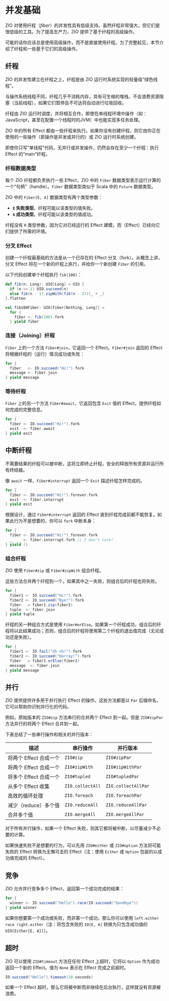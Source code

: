 # 并发基础

ZIO 对使用纤程（*fiber*）的并发性具有低级支持。虽然纤程非常强大，但它们是很低级的工具。为了提高生产力，ZIO 提供了基于纤程的高级操作。

可能的话你应该总是使用高级操作，而不是直接使用纤程。为了完整起见，本节介绍了纤程和一些基于它们的高级操作。

## 纤程

ZIO 的并发性建立在纤程之上，纤程是由 ZIO 运行时系统实现的轻量级“绿色线程”。

与操作系统线程不同，纤程几乎不消耗内存，具有可生缩的堆栈，不会浪费资源阻塞（当前线程），如果它们暂停且不可达将自动进行垃圾回收。

纤程由 ZIO 运行时调度，并将相互合作，即使在单线程环境中操作（如：JavaScript，甚至在配置一个线程时的JVM）中也能实现多任务处理。

ZIO 中的所有 Effect 都由一些纤程来执行。如果你没有创建纤程，则它由你正在使用的一些操作（若操作是并发或并行的）或 ZIO 运行时系统创建。

即使你只写“单线程”代码，无并行或并发操作，仍然会存在至少一个纤程：执行 Effect 的“main”纤程。

### 纤程数据类型

每个 ZIO 纤程都负责执行一些 Effect，ZIO 中的 `Fiber` 数据类型表示运行计算的一个“句柄”（handle）。`Fiber` 数据类型类似于 Scala 中的 `Future` 数据类型。

ZIO 中的 `Fiber[E, A]` 数据类型有两个类型参数：

- **`E` 失败类型**。纤程可能以该类型的值失败。
- **`A` 成功类型**。纤程可能以该类型的值成功。

纤程没有 `R` 类型参数，因为它对已经运行的 Effect 建模，而（Effect）已经向它们提供了所需的环境。

### 分叉 Effect

创建一个纤程最基础的方法是从一个已存在的 Effect 分叉（fork）。从概念上讲，分叉 Effect 将在一个新的纤程上执行，并给你一个新创建 `Fiber` 的引用。

以下代码创建单个纤程执行 `fib(100)`：

```scala
def fib(n: Long): UIO[Long] = UIO {
  if (n <= 1) UIO.succeed(n)
  else fib(n - 1).zipWith(fib(n - 2))(_ + _)
}.flatten

val fib100Fiber: UIO[Fiber[Nothing, Long]] = 
  for {
    fiber <- fib(100).fork
  } yield fiber
```

### 连接（Joining）纤程

`Fiber` 上的一个方法 `Fiber#join`，它返回一个 Effect。`Fiber#join` 返回的 Effect 将根据纤程的（运行）情况成功或失败：

```scala
for {
  fiber   <- IO.succeed("Hi!").fork
  message <- fiber.join
} yield message
```

### 等待纤程

`Fiber` 上的另一个方法 `Fiber#await`，它返回包含 `Exit` 值的 Effect，提供纤程如何完成的完整信息。

```scala
for {
  fiber <- IO.succeed("Hi!").fork
  exit  <- fiber.await
} yield exit
```

## 中断纤程

不需要结果的纤程可以被中断，这将立即终止纤程，安全的释放所有资源并运行所有终结器。

像 `await` 一样，`Fiber#interrupt` 返回一个 `Exit` 描述纤程怎样完成的。

```scala
for {
  fiber <- IO.succeed("Hi!").forever.fork
  exit  <- fiber.interrupt
} yield exit
```

根据设计，通过 `Fiber#interrupt` 返回的 Effect 直到纤程完成前都不能恢复。如果此行为不是想要的，你可以 `fork` 中断本身：

```scala
for {
  fiber <- IO.succeed("Hi!").forever.fork
  _     <- fiber.interrupt.fork // I don't care!
} yield ()
```

### 组合纤程

ZIO 使用 `Fiber#zip` 或 `Fiber#zipWith` 组合纤程。

这些方法合并两个纤程到一个。如果其中之一失败，则组合后的纤程也将失败。

```scala
for {
  fiber1 <- IO.succeed("Hi!").fork
  fiber2 <- IO.succeed("Bye!").fork
  fiber   = fiber1.zip(fiber2)
  tuple  <- fiber.join
} yield tuple
```

纤程的另一种组合方式是使用 `Fiber#orElse`。如果第一个纤程成功，组合后的纤程将以此结果成功；否则，组合后的纤程将使用第二个纤程的退出值完成（无论成功还是失败）。

```scala
for {
  fiber1 <- IO.fail("Uh oh!").fork
  fiber2 <- IO.succeed("Hurray!").fork
  fiber   = fiber1.orElse(fiber2)
  message  <- fiber.join
} yield message
```

## 并行

ZIO 提供提供许多用于并行执行 Effect 的操作。这些方法都是以 `Par` 后缀命名，它可以帮助你识别并行化的代码。

例如，原始版本的 `ZIO#zip` 方法串行的合并两个 Effect 到一起。但是 `ZIO#zipPar` 方法并行的将两个 Effect 合并到一起。

下表总结了一些串行操作和相关的并行版本：

| 描述 | 串行操作 | 并行版本 |
| ---- | --------- | ------ |
| 将两个 Effect 合成一个 | `ZIO#zip` | `ZIO#zipPar` |
| 将两个 Effect 合成一个 | `ZIO#zipWith` | `ZIO#zipWithPar` |
| 将多个 Effect 合成一个 | `ZIO#tupled` | `ZIO#tupledPar` |
| 从多个 Effect 收集 | `ZIO.collectAll` | `ZIO.collectAllPar` |
| 高效的循环处理 | `ZIO.foreach` | `ZIO.foreachPar` |
| 减少（reduce）多个值 | `ZIO.reduceAll` | `ZIO.reduceAllPar` |
| 合并多个值 | `ZIO.mergeAll` | `ZIO.mergeAllPar` |

对于所有并行操作，如果一个 Effect 失败，则其它都将被中断，以尽量减少不必要的计算。

如果快速失败不是想要的行为，可以先用 `ZIO#either` 或 `ZIO#option` 方法将可能失败的 Effect 转换为无懈可击的 Effect（注：使用 `Either` 或 `Option` 包装的以成功值完成的 Effect）。

## 竞争

ZIO 允许并行竞争多个 Effect，返回第一个成功完成的结果：

```scala
for {
  winner <- IO.succeed("Hello").race(IO.succeed("Goodbye"))
} yield winner
```

如果你想要第一个成功或失败，而非第一个成功，那么你可以使用 `left.either race right.either`（注：将包含失败的 `IO[E, A]` 转换为只包含成功值的 `UIO[Either[E, A]]`）。

## 超时

ZIO 可以使用 `ZIO#timeout` 方法在任何 Effect 上超时，它将以 `Option` 作为成功返回一个新的 Effect。值为 `None` 表示在 Effect 完成之前超时。

```scala
IO.succeed("Hello").timeout(10.seconds)
```

如果一个 Effect 超时，那么它将被中断而非继续在后台执行，这样就没有资源被浪费。

